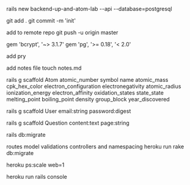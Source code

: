 rails new backend-up-and-atom-lab --api --database=postgresql

git add .
git commit -m 'init'

add to remote repo
git push -u origin master

gem 'bcrypt', '~> 3.1.7'
gem 'pg', '>= 0.18', '< 2.0'

add pry

add notes file
touch notes.md

rails g scaffold Atom atomic_number symbol name atomic_mass cpk_hex_color electron_configuration electronegativity atomic_radius ionization_energy electron_affinity oxidation_states state_state melting_point boiling_point density group_block year_discovered

rails g scaffold User email:string password:digest

rails g scaffold Question content:text page:string

rails db:migrate

routes
model validations
controllers and namespacing
heroku run rake db:migrate

heroku ps:scale web=1

heroku run rails console

